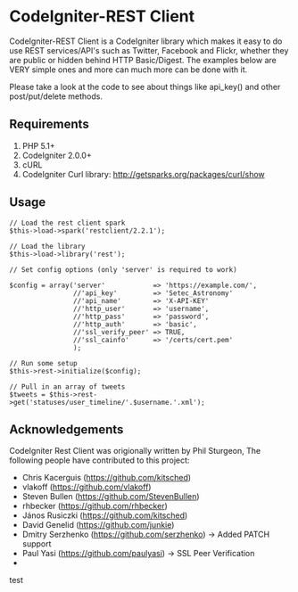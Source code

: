 # CodeIgniter-REST Client

CodeIgniter-REST Client is a CodeIgniter library which makes it easy to do use REST services/API's such as Twitter, Facebook and Flickr, whether they are public or hidden behind HTTP Basic/Digest.  The examples below are VERY simple ones and more can much more can be done with it. 

Please take a look at the code to see about things like api_key() and other post/put/delete methods.

## Requirements

1. PHP 5.1+
2. CodeIgniter 2.0.0+
3. cURL
4. CodeIgniter Curl library: http://getsparks.org/packages/curl/show

## Usage

	// Load the rest client spark
	$this->load->spark('restclient/2.2.1');

	// Load the library
	$this->load->library('rest');

	// Set config options (only 'server' is required to work)

	$config = array('server' 			=> 'https://example.com/',
					//'api_key'			=> 'Setec_Astronomy'
					//'api_name'		=> 'X-API-KEY'
					//'http_user' 		=> 'username',
					//'http_pass' 		=> 'password',
					//'http_auth' 		=> 'basic',
					//'ssl_verify_peer' => TRUE,
					//'ssl_cainfo' 		=> '/certs/cert.pem'
					);

	// Run some setup
	$this->rest->initialize($config);

	// Pull in an array of tweets
	$tweets = $this->rest->get('statuses/user_timeline/'.$username.'.xml');

## Acknowledgements

CodeIgniter Rest Client was origionally written by Phil Sturgeon, The following people have contributed to this project:

- Chris Kacerguis (https://github.com/kitsched)
- vlakoff (https://github.com/vlakoff)
- Steven Bullen (https://github.com/StevenBullen)
- rhbecker (https://github.com/rhbecker)
- János Rusiczki (https://github.com/kitsched)
- David Genelid (https://github.com/junkie)
- Dmitry Serzhenko (https://github.com/serzhenko) -> Added PATCH support
- Paul Yasi (https://github.com/paulyasi) -> SSL Peer Verification
- 

test

